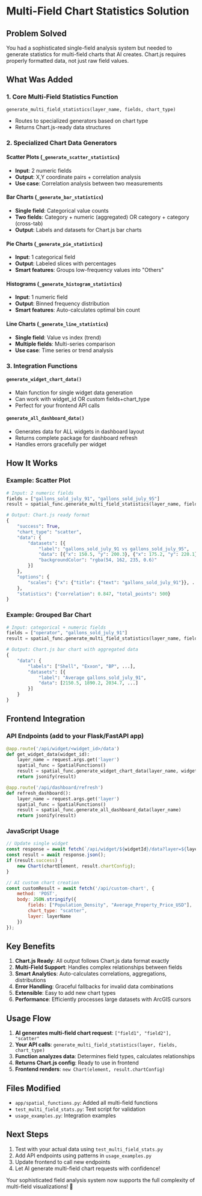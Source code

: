 # Multi-Field Chart Statistics Solution

## Problem Solved
You had a sophisticated single-field analysis system but needed to generate statistics for multi-field charts that AI creates. Chart.js requires properly formatted data, not just raw field values.

## What Was Added

### 1. Core Multi-Field Statistics Function
`generate_multi_field_statistics(layer_name, fields, chart_type)` 
- Routes to specialized generators based on chart type
- Returns Chart.js-ready data structures

### 2. Specialized Chart Data Generators

#### Scatter Plots (`_generate_scatter_statistics`)
- **Input**: 2 numeric fields
- **Output**: X,Y coordinate pairs + correlation analysis
- **Use case**: Correlation analysis between two measurements

#### Bar Charts (`_generate_bar_statistics`) 
- **Single field**: Categorical value counts
- **Two fields**: Category + numeric (aggregated) OR category + category (cross-tab)
- **Output**: Labels and datasets for Chart.js bar charts

#### Pie Charts (`_generate_pie_statistics`)
- **Input**: 1 categorical field
- **Output**: Labeled slices with percentages
- **Smart features**: Groups low-frequency values into "Others"

#### Histograms (`_generate_histogram_statistics`)
- **Input**: 1 numeric field
- **Output**: Binned frequency distribution
- **Smart features**: Auto-calculates optimal bin count

#### Line Charts (`_generate_line_statistics`)
- **Single field**: Value vs index (trend)
- **Multiple fields**: Multi-series comparison
- **Use case**: Time series or trend analysis

### 3. Integration Functions

#### `generate_widget_chart_data()`
- Main function for single widget data generation
- Can work with widget_id OR custom fields+chart_type
- Perfect for your frontend API calls

#### `generate_all_dashboard_data()`
- Generates data for ALL widgets in dashboard layout
- Returns complete package for dashboard refresh
- Handles errors gracefully per widget

## How It Works

### Example: Scatter Plot
```python
# Input: 2 numeric fields
fields = ["gallons_sold_july_91", "gallons_sold_july_95"]
result = spatial_func.generate_multi_field_statistics(layer_name, fields, "scatter")

# Output: Chart.js ready format
{
    "success": True,
    "chart_type": "scatter",
    "data": {
        "datasets": [{
            "label": "gallons_sold_july_91 vs gallons_sold_july_95",
            "data": [{"x": 150.5, "y": 200.3}, {"x": 175.2, "y": 220.1}, ...],
            "backgroundColor": "rgba(54, 162, 235, 0.6)"
        }]
    },
    "options": {
        "scales": {"x": {"title": {"text": "gallons_sold_july_91"}}, ...}
    },
    "statistics": {"correlation": 0.847, "total_points": 500}
}
```

### Example: Grouped Bar Chart  
```python
# Input: categorical + numeric fields
fields = ["operator", "gallons_sold_july_91"] 
result = spatial_func.generate_multi_field_statistics(layer_name, fields, "bar")

# Output: Chart.js bar chart with aggregated data
{
    "data": {
        "labels": ["Shell", "Exxon", "BP", ...],
        "datasets": [{
            "label": "Average gallons_sold_july_91",
            "data": [2150.5, 1890.2, 2034.7, ...]
        }]
    }
}
```

## Frontend Integration

### API Endpoints (add to your Flask/FastAPI app)
```python
@app.route('/api/widget/<widget_id>/data')
def get_widget_data(widget_id):
    layer_name = request.args.get('layer')
    spatial_func = SpatialFunctions()
    result = spatial_func.generate_widget_chart_data(layer_name, widget_id=widget_id)
    return jsonify(result)

@app.route('/api/dashboard/refresh')  
def refresh_dashboard():
    layer_name = request.args.get('layer')
    spatial_func = SpatialFunctions()
    result = spatial_func.generate_all_dashboard_data(layer_name)
    return jsonify(result)
```

### JavaScript Usage
```javascript
// Update single widget
const response = await fetch(`/api/widget/${widgetId}/data?layer=${layerName}`);
const result = await response.json();
if (result.success) {
    new Chart(chartElement, result.chartConfig);
}

// AI custom chart creation
const customResult = await fetch('/api/custom-chart', {
    method: 'POST',
    body: JSON.stringify({
        fields: ["Population_Density", "Average_Property_Price_USD"],
        chart_type: "scatter",
        layer: layerName
    })
});
```

## Key Benefits

1. **Chart.js Ready**: All output follows Chart.js data format exactly
2. **Multi-Field Support**: Handles complex relationships between fields  
3. **Smart Analytics**: Auto-calculates correlations, aggregations, distributions
4. **Error Handling**: Graceful fallbacks for invalid data combinations
5. **Extensible**: Easy to add new chart types
6. **Performance**: Efficiently processes large datasets with ArcGIS cursors

## Usage Flow

1. **AI generates multi-field chart request**: `["field1", "field2"], "scatter"`
2. **Your API calls**: `generate_multi_field_statistics(layer, fields, chart_type)`
3. **Function analyzes data**: Determines field types, calculates relationships
4. **Returns Chart.js config**: Ready to use in frontend
5. **Frontend renders**: `new Chart(element, result.chartConfig)`

## Files Modified
- `app/spatial_functions.py`: Added all multi-field functions
- `test_multi_field_stats.py`: Test script for validation  
- `usage_examples.py`: Integration examples

## Next Steps
1. Test with your actual data using `test_multi_field_stats.py`
2. Add API endpoints using patterns in `usage_examples.py` 
3. Update frontend to call new endpoints
4. Let AI generate multi-field chart requests with confidence!

Your sophisticated field analysis system now supports the full complexity of multi-field visualizations! 🎉
